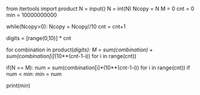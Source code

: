 from itertools import product
N = input()
N = int(N)
Ncopy = N
M = 0
cnt = 0
min = 10000000000

while(Ncopy>0):
  Ncopy = Ncopy//10
  cnt = cnt+1

digits = [range(0,10)] * cnt

for combination in product(*digits):
  M = sum(combination) + sum(combination[i]*(10**(cnt-1-i)) for i in range(cnt))

  if(N == M):
    num = sum(combination[i]*(10**(cnt-1-i)) for i in range(cnt))
    if num < min:
      min = num

print(min)
